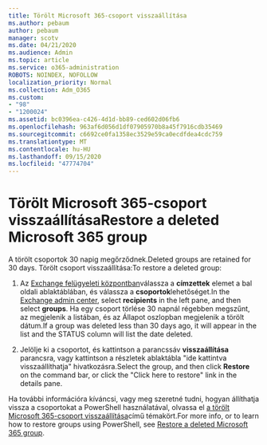```yaml
---
title: Törölt Microsoft 365-csoport visszaállítása
ms.author: pebaum
author: pebaum
manager: scotv
ms.date: 04/21/2020
ms.audience: Admin
ms.topic: article
ms.service: o365-administration
ROBOTS: NOINDEX, NOFOLLOW
localization_priority: Normal
ms.collection: Adm_O365
ms.custom:
- "98"
- "1200024"
ms.assetid: bc0396ea-c426-4d1d-bb89-ced602d06fb6
ms.openlocfilehash: 963af6d056d1df07905970b8a45f7916cdb35469
ms.sourcegitcommit: c6692ce0fa1358ec3529e59ca0ecdfdea4cdc759
ms.translationtype: MT
ms.contentlocale: hu-HU
ms.lasthandoff: 09/15/2020
ms.locfileid: "47774704"
---
```

# <a name="restore-a-deleted-microsoft-365-group"></a><span data-ttu-id="545eb-102">Törölt Microsoft 365-csoport visszaállítása</span><span class="sxs-lookup"><span data-stu-id="545eb-102">Restore a deleted Microsoft 365 group</span></span>

<span data-ttu-id="545eb-103">A törölt csoportok 30 napig megőrződnek.</span><span class="sxs-lookup"><span data-stu-id="545eb-103">Deleted groups are retained for 30 days.</span></span> <span data-ttu-id="545eb-104">Törölt csoport visszaállítása:</span><span class="sxs-lookup"><span data-stu-id="545eb-104">To restore a deleted group:</span></span>
  
1. <span data-ttu-id="545eb-105">Az [Exchange felügyeleti központban](https://outlook.office365.com/ecp/)válassza a **címzettek** elemet a bal oldali ablaktáblában, és válassza a **csoportok**lehetőséget.</span><span class="sxs-lookup"><span data-stu-id="545eb-105">In the [Exchange admin center](https://outlook.office365.com/ecp/), select **recipients** in the left pane, and then select **groups**.</span></span> <span data-ttu-id="545eb-106">Ha egy csoport törlése 30 napnál régebben megszűnt, az megjelenik a listában, és az Állapot oszlopban megjelenik a törölt dátum.</span><span class="sxs-lookup"><span data-stu-id="545eb-106">If a group was deleted less than 30 days ago, it will appear in the list and the STATUS column will list the date deleted.</span></span>

2. <span data-ttu-id="545eb-107">Jelölje ki a csoportot, és kattintson a parancssáv **visszaállítása** parancsra, vagy kattintson a részletek ablaktábla "ide kattintva visszaállíthatja" hivatkozásra.</span><span class="sxs-lookup"><span data-stu-id="545eb-107">Select the group, and then click **Restore** on the command bar, or click the "Click here to restore" link in the details pane.</span></span>

<span data-ttu-id="545eb-108">Ha további információra kíváncsi, vagy meg szeretné tudni, hogyan állíthatja vissza a csoportokat a PowerShell használatával, olvassa el [a törölt Microsoft 365-csoport visszaállítása](https://go.microsoft.com/fwlink/?linkid=867802)című témakört.</span><span class="sxs-lookup"><span data-stu-id="545eb-108">For more info, or to learn how to restore groups using PowerShell, see [Restore a deleted Microsoft 365 group](https://go.microsoft.com/fwlink/?linkid=867802).</span></span>
  